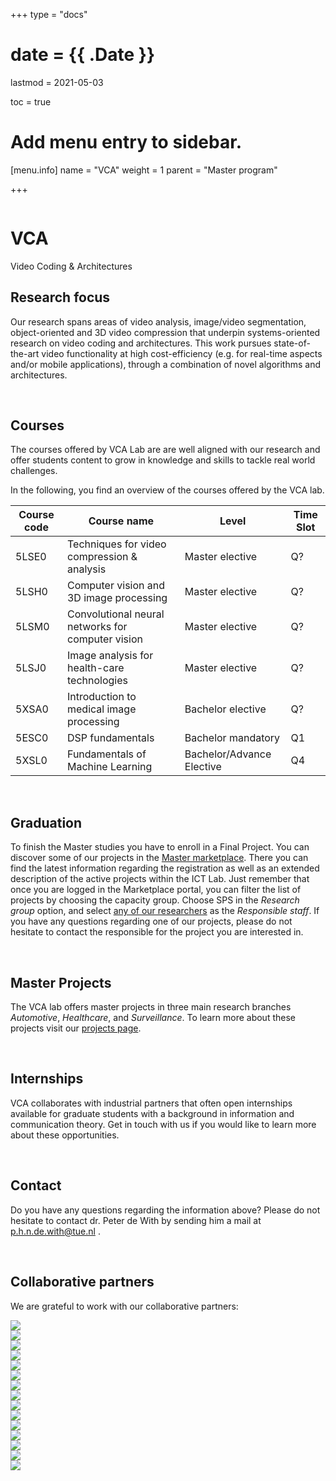 +++
type = "docs"

# date = {{ .Date }}
lastmod = 2021-05-03

toc = true

# Add menu entry to sidebar.
[menu.info]
  name = "VCA"
  weight = 1
  parent = "Master program"

+++


<div class="row">
  <div class="col-md-6 order-md-1 text-center text-md-left" style="vertical-align: middle; display: flex; align-items: center;">
  <div>
    <h1 class="hero-title" itemprop="headline" style="text-shadow: 0px 0px 0px rgba(0,0,0,0.0)">
      VCA
    </h1>
    <div class="hero-lead" style="text-shadow: 0px 0px 0px rgba(0,0,0,0.0)">
      Video Coding & Architectures
    </div>
  </div>
  </div>
  <div class="col-6 mx-auto col-md-6 order-md-2 hero-media">
    <img src="/img/VCAlogo.jpg" alt="">
  </div>
</div>


## Research focus
Our research spans areas of video analysis, image/video segmentation, object-oriented and 3D video compression that underpin systems-oriented research on video coding and architectures. This work pursues state-of-the-art video functionality at high cost-efficiency (e.g. for real-time aspects and/or mobile applications), through a combination of novel algorithms and architectures.

<br>

## Courses
The courses offered by VCA Lab are are well aligned with our research and offer students content to grow in knowledge and skills to tackle real world challenges.

In the following, you find an overview of the courses offered by the VCA lab.

| Course code   | Course name                                | Level                 | Time Slot |
|---------------|----------------------------------------------|---------------------|-----------|
| 5LSE0         | Techniques for video compression & analysis  | Master elective     | Q?        |
| 5LSH0         | Computer vision and 3D image processing      |  Master elective    | Q?        |
| 5LSM0         | Convolutional neural networks for computer vision|Master elective  | Q?        |
| 5LSJ0         |  Image analysis for health-care technologies | Master elective     | Q?        |
| 5XSA0         | Introduction to medical image processing     | Bachelor elective   | Q?        |
| 5ESC0         | DSP fundamentals                             | Bachelor mandatory  | Q1        |
| 5XSL0         | Fundamentals of Machine Learning             | Bachelor/Advance Elective|  Q4  |

<br>

## Graduation
To finish the Master studies you have to enroll in a Final Project. You can discover some of our projects in the <a href="https://master.ele.tue.nl/" target="_blank">Master marketplace</a>. There you can find the latest information regarding the registration as well as an extended description of the active projects within the ICT Lab. Just remember that once you are logged in the Marketplace portal, you can filter the list of projects by choosing the capacity group. Choose SPS in the *Research group* option, and select <a href="https://research.tue.nl/en/organisations/video-coding-architectures/persons/" target="_blank">any of  our researchers</a> as the *Responsible staff*. If you have any questions regarding one of our projects, please do not hesitate to contact the responsible for the project you are interested in.

<br>

## Master Projects
The VCA lab offers master projects in three main research branches *Automotive*, *Healthcare*, and *Surveillance*. To learn more about these projects visit our <a href="http://vca.ele.tue.nl/master-projects" target="_blank">projects page</a>.  

<br>

## Internships
VCA collaborates with industrial partners that often open internships available for graduate students with a background in information and communication theory. Get in touch with us if you would like to learn more about these opportunities.

<br>

## Contact
Do you have any questions regarding the information above? Please do not hesitate to contact dr. Peter de With by sending him a mail at <a href="mailto:p.h.n.de.with@tue.nl ">p.h.n.de.with@tue.nl </a>.

<br>

## Collaborative partners
We are grateful to work with our collaborative partners:

<div class="company-logo-wrapper">
  <a href="https://www.nxp.com/" target="blank_">
    <div class="company-logo-item">
      <img src="../company_logos/nxp.png">
    </div>
  </a>
  <a href="https://tass.plm.automation.siemens.com//" target="blank_">
    <div class="company-logo-item">
      <img src="../company_logos/tassinternational.png">
    </div>
  </a>
  <a href="https://www.tomtom.com/" target="blank_">
    <div class="company-logo-item">
      <img src="../company_logos/TomTom-logo.jpg">
    </div>
  </a>
  <a href="https://www.ibm.com/" target="blank_">
    <div class="company-logo-item">
      <img src="../company_logos/IBM_logo.png">
    </div>
  </a>
  <a href="https://vinotion.nl/" target="blank_">
    <div class="company-logo-item">
      <img src="../company_logos/ViNotion_logo.png">
    </div>
  </a>
  <a href="https://erc.europa.eu/" target="blank_">
    <div class="company-logo-item">
      <img src="../company_logos/erc.jpg">
    </div>
  </a>
  <a href="https://www.daf.nl/" target="blank_">
    <div class="company-logo-item">
      <img src="../company_logos/daf.png">
    </div>
  </a>
    <a href="https://www.ford.nl/" target="blank_">
    <div class="company-logo-item">
      <img src="../company_logos/Ford_logo.png">
    </div>
  </a>
    <a href="https://www.kempenhaeghe.nl/" target="blank_">
    <div class="company-logo-item">
      <img src="../company_logos/kempenhaeghe.png">
    </div>
  </a>
      <a href="https://www.catharinaziekenhuis.nl/" target="blank_">
    <div class="company-logo-item">
      <img src="../company_logos/catharinaziekenhuis.jpeg">
    </div>
  </a>
  <a href="https://www.linkedin.com/company/ninepoint-medical/about/" target="blank_">
    <div class="company-logo-item">
      <img src="../company_logos/ninepoint-medical.jpeg">
    </div>
  </a>
  <a href="https://www.radboudumc.nl/" target="blank_">
    <div class="company-logo-item">
      <img src="../company_logos/Radboudumc.png">
    </div>
  </a>
  <a href="https://www.mmc.nl" target="blank_">
    <div class="company-logo-item">
      <img src="../company_logos/maxima.jpeg">
    </div>
  </a>
    <a href="https://www.philips.com/global" target="blank_">
    <div class="company-logo-item">
      <img src="../company_logos/phillips.png">
    </div>
  </a>
    <a href="https://www.uzleuven.be" target="blank_">
    <div class="company-logo-item">
      <img src="../company_logos/uzleuven.jpeg">
    </div>
  </a>
</div>
